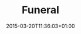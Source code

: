 ---
clipterms:
- Editing
- Eye-line Match
commentary: ''
date: '2015-03-20T11:36:03+01:00'
director_first: Carol
director_last: Reed
film: Third Man, The
length: 0:44
mp4_comment: http://stream.ccnmtl.columbia.edu/public/82a8fec2-23c6-49ff-b503-a4d12a4d4acb-FLG_TEST_third_man_commentary-mp4-aac-480w-850kbps-ffmpeg.mp4
mp4_orig: http://stream.ccnmtl.columbia.edu/public/3c3ede6e-45eb-4529-a0ee-a0c39c9e7be9-FLG_TEST_third_man_original-mp4-aac-480w-850kbps-ffmpeg.mp4
quicktime: funeral.mov
source: 1999 Criterion Collection
title: Funeral
year: '1949'
---